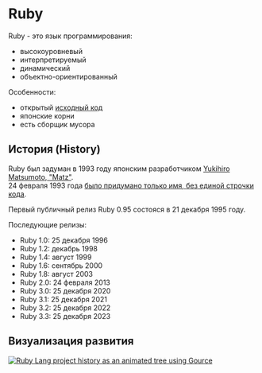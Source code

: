 # Ruby

Ruby - это язык программирования:
- высокоуровневый
- интерпретируемый
- динамический
- объектно-ориентированный

Особенности:
- открытый [исходный код](https://github.com/ruby/ruby)
- японские корни
- есть сборщик мусора

## История (History)

Ruby был задуман в 1993 году японским разработчиком  [Yukihiro Matsumoto, "Matz"](https://en.wikipedia.org/wiki/Yukihiro_Matsumoto). \
24 февраля 1993 года [было придумано только имя, без единой строчки кода](http://blog.nicksieger.com/articles/2006/10/20/rubyconf-history-of-ruby/). 

Первый публичный релиз Ruby 0.95 состояся в 21 декабря 1995 году.

Последующие релизы:
- Ruby 1.0: 25 декабря 1996
- Ruby 1.2: декабрь 1998
- Ruby 1.4: август 1999
- Ruby 1.6: сентябрь 2000
- Ruby 1.8: август 2003
- Ruby 2.0: 24 февраля 2013
- Ruby 3.0: 25 декабря 2020
- Ruby 3.1: 25 декабря 2021
- Ruby 3.2: 25 декабря 2022
- Ruby 3.3: 25 декабря 2023

## Визуализация развития
[![Ruby Lang project history as an animated tree using Gource](https://github.com/ytiruces/RnD/assets/8374107/39e9095d-5858-480b-ad60-4980d73bd04e)](https://www.youtube.com/watch?v=mylYWJJWtV4)